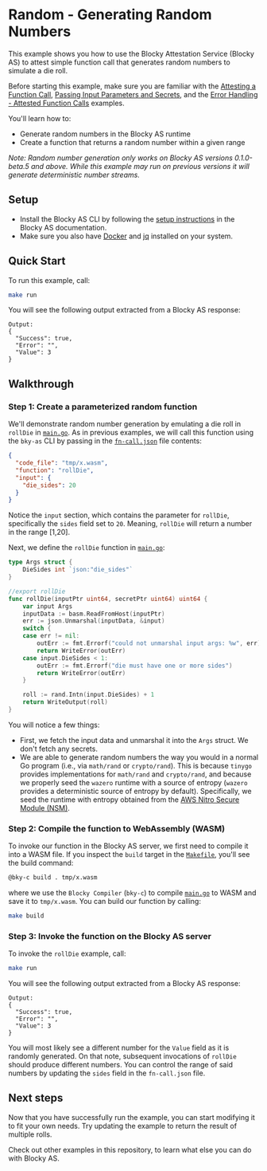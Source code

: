 # Random - Generating Random Numbers

This example shows you how to use the Blocky Attestation Service (Blocky AS) to
attest simple function call that generates random numbers to simulate a die
roll.

Before starting this example, make sure you are familiar with the
[Attesting a Function Call](../attest_fn_call/README.md),
[Passing Input Parameters and Secrets](../params_and_secrets/README.md),
and the
[Error Handling - Attested Function Calls](../error_handling_attest_fn_call/README.md)
examples.

You'll learn how to:

- Generate random numbers in the Blocky AS runtime
- Create a function that returns a random number within a given range

*Note: Random number generation only works on Blocky AS versions 0.1.0-beta.5
and above. While this example may run on previous versions it will generate
deterministic number streams.*

## Setup

- Install the Blocky AS CLI by following the
  [setup instructions](https://docs.blocky.rocks/attestation-service/setup)
  in the Blocky AS documentation.
- Make sure you also have
  [Docker](https://www.docker.com/) and [jq](https://jqlang.org/) installed on
  your system.

## Quick Start

To run this example, call:

```bash
make run
```

You will see the following output extracted from a Blocky AS response:

```
Output:
{
  "Success": true,
  "Error": "",
  "Value": 3
}
```

## Walkthrough

### Step 1: Create a parameterized random function

We'll demonstrate random number generation by emulating a die roll in `rollDie` in
[`main.go`](./main.go). As in previous examples, we will call this function
using the `bky-as` CLI by passing in the
[`fn-call.json`](./fn-call.json) file contents:

```json
{
  "code_file": "tmp/x.wasm",
  "function": "rollDie",
  "input": {
    "die_sides": 20
  }
}
```

Notice the `input` section, which contains the parameter for `rollDie`,
specifically the `sides` field set to `20`. Meaning, `rollDie` will return
a number in the range [1,20].

Next, we define the `rollDie` function in [`main.go`](./main.go):

```go
type Args struct {
    DieSides int `json:"die_sides"`
}

//export rollDie
func rollDie(inputPtr uint64, secretPtr uint64) uint64 {
    var input Args
    inputData := basm.ReadFromHost(inputPtr)
    err := json.Unmarshal(inputData, &input)
    switch {
    case err != nil:
		outErr := fmt.Errorf("could not unmarshal input args: %w", err)
        return WriteError(outErr)
    case input.DieSides < 1:
        outErr := fmt.Errorf("die must have one or more sides")
        return WriteError(outErr)
    }

    roll := rand.Intn(input.DieSides) + 1
    return WriteOutput(roll)
}
```

You will notice a few things:

- First, we fetch the input data and unmarshal it into the
  `Args` struct. We don't fetch any secrets.
- We are able to generate random numbers the way you would in a normal Go
  program (i.e., via `math/rand` or `crypto/rand`). This is because `tinygo`
  provides implementations for `math/rand` and `crypto/rand`, and because we
  properly seed the `wazero` runtime with a source of entropy (`wazero`
  provides a deterministic source of entropy by default). Specifically, we
  seed the runtime with entropy obtained from the
  [AWS Nitro Secure Module (NSM)](https://github.com/aws/aws-nitro-enclaves-nsm-api).

### Step 2: Compile the function to WebAssembly (WASM)

To invoke our function in the Blocky AS server, we first need to compile
it into a WASM file. If you inspect the `build` target in the
[`Makefile`](./Makefile), you'll see the build command:

```bash
@bky-c build . tmp/x.wasm
```

where we use the `Blocky Compiler` (`bky-c`) to compile
[`main.go`](./main.go) to WASM and save it to `tmp/x.wasm`. You can build our
function by calling:

```bash
make build
```

### Step 3: Invoke the function on the Blocky AS server

To invoke the `rollDie` example, call:

```bash
make run
```

You will see the following output extracted from a Blocky AS response:

```
Output:
{
  "Success": true,
  "Error": "",
  "Value": 3
}
```

You will most likely see a different number for the `Value` field as it is
randomly generated. On that note, subsequent invocations of `rollDie` should
produce different numbers. You can control the range of said numbers by
updating the `sides` field in the `fn-call.json` file.

## Next steps

Now that you have successfully run the example, you can start modifying it to
fit your own needs. Try updating the example to return the result of multiple
rolls.

Check out other examples in this repository, to learn what
else you can do with Blocky AS.
